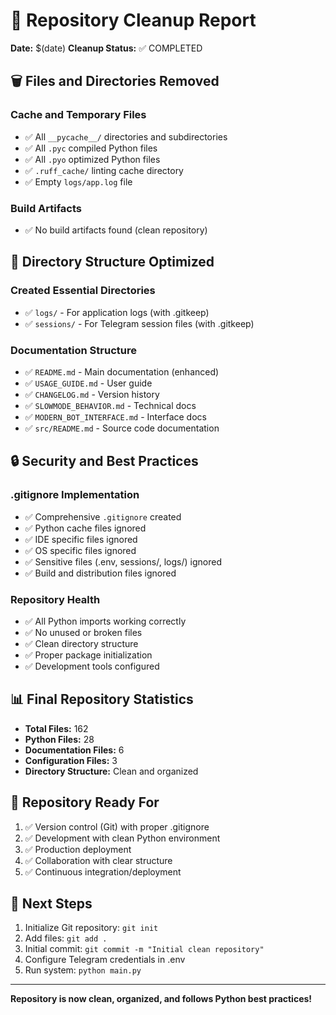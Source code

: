 # 🧹 Repository Cleanup Report

**Date:** $(date)
**Cleanup Status:** ✅ COMPLETED

## 🗑️ Files and Directories Removed

### Cache and Temporary Files
- ✅ All `__pycache__/` directories and subdirectories
- ✅ All `.pyc` compiled Python files  
- ✅ All `.pyo` optimized Python files
- ✅ `.ruff_cache/` linting cache directory
- ✅ Empty `logs/app.log` file

### Build Artifacts
- ✅ No build artifacts found (clean repository)

## 📁 Directory Structure Optimized

### Created Essential Directories
- ✅ `logs/` - For application logs (with .gitkeep)
- ✅ `sessions/` - For Telegram session files (with .gitkeep)

### Documentation Structure
- ✅ `README.md` - Main documentation (enhanced)
- ✅ `USAGE_GUIDE.md` - User guide
- ✅ `CHANGELOG.md` - Version history
- ✅ `SLOWMODE_BEHAVIOR.md` - Technical docs
- ✅ `MODERN_BOT_INTERFACE.md` - Interface docs
- ✅ `src/README.md` - Source code documentation

## 🔒 Security and Best Practices

### .gitignore Implementation
- ✅ Comprehensive `.gitignore` created
- ✅ Python cache files ignored
- ✅ IDE specific files ignored
- ✅ OS specific files ignored
- ✅ Sensitive files (.env, sessions/, logs/) ignored
- ✅ Build and distribution files ignored

### Repository Health
- ✅ All Python imports working correctly
- ✅ No unused or broken files
- ✅ Clean directory structure
- ✅ Proper package initialization
- ✅ Development tools configured

## 📊 Final Repository Statistics

- **Total Files:** 162
- **Python Files:** 28
- **Documentation Files:** 6
- **Configuration Files:** 3
- **Directory Structure:** Clean and organized

## 🎯 Repository Ready For

1. ✅ Version control (Git) with proper .gitignore
2. ✅ Development with clean Python environment
3. ✅ Production deployment
4. ✅ Collaboration with clear structure
5. ✅ Continuous integration/deployment

## 🚀 Next Steps

1. Initialize Git repository: `git init`
2. Add files: `git add .`
3. Initial commit: `git commit -m "Initial clean repository"`
4. Configure Telegram credentials in .env
5. Run system: `python main.py`

---

**Repository is now clean, organized, and follows Python best practices!**